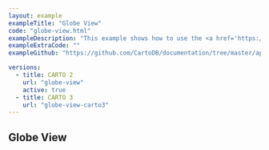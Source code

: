 ```yaml
---
layout: example
exampleTitle: "Globe View"
code: "globe-view.html"
exampleDescription: "This example shows how to use the <a href='https://deck.gl/docs/api-reference/core/globe-view' target='_blank'>GlobeView</a> to create a view that projects the earth onto a 3D globe."
exampleExtraCode: ""
exampleGithub: "https://github.com/CartoDB/documentation/tree/master/app/content/deck-gl/examples/advanced-examples/globe-view.html"

versions:
  - title: CARTO 2
    url: "globe-view"
    active: true
  - title: CARTO 3
    url: "globe-view-carto3"
---
```

## Globe View
